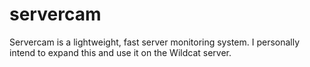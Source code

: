 # servercam
Servercam is a lightweight, fast server monitoring system. I personally intend to expand this and use it on the Wildcat server.